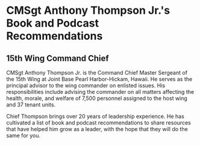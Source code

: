 # CMSgt Anthony Thompson Jr.'s Book and Podcast Recommendations

## 15th Wing Command Chief

CMSgt Anthony Thompson Jr. is the Command Chief Master Sergeant of the 15th Wing at Joint Base Pearl Harbor-Hickam, Hawaii. He serves as the principal advisor to the wing commander on enlisted issues. His responsibilities include advising the commander on all matters affecting the health, morale, and welfare of 7,500 personnel assigned to the host wing and 37 tenant units.

Chief Thompson brings over 20 years of leadership experience. He has cultivated a list of book and podcast recommendations to share resources that have helped him grow as a leader, with the hope that they will do the same for you.

